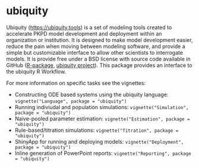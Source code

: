 # ubiquity

Ubiquity (https://ubiquity.tools) is a set of modeling tools created to accelerate PKPD model development and deployment within an organization or institution. It is designed to make model development easier, reduce the pain when moving between modeling software, and provide a simple but customizable interface to allow other scientists to interrogate models. It is provide free under a BSD license with source code available in GitHub ([R-package](https://github.com/john-harrold/ubiquity), [ubiquity project](https://github.com/john-harrold/ubiquity-pkpd)). This package provides an interface to the ubiquity R Workflow. 

For more information on specific tasks see the vignettes: 

* Constructing ODE based systems using the ubiquity language: ``vignette("Language", package = "ubiquity")``
* Running indiviudal and population simulations: ``vignette("Simulation", package = "ubiquity")``
* Naive-pooled parameter estimation: ``vignette("Estimation", package = "ubiquity")``
* Rule-based/titration simulations: ``vignette("Titration", package = "ubiquity")``
* ShinyApp for running and deploying models: ``vignette("Deployment", package = "ubiquity")``
* Inline generation of PowerPoint reports: ``vignette("Reporting", package = "ubiquity")``


